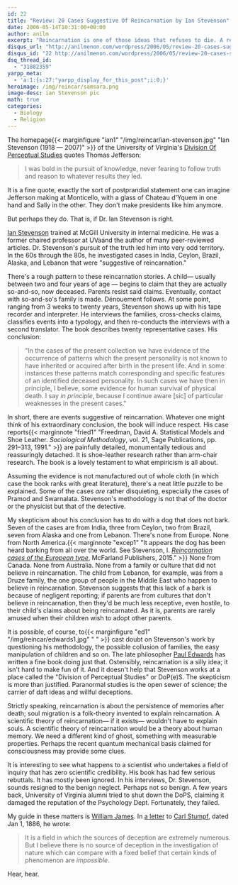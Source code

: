 ```yaml
---
id: 22
title: "Review: 20 Cases Suggestive Of Reincarnation by Ian Stevenson"
date: 2006-05-14T10:31:00+00:00
author: anilm
excerpt: "Reincarnation is one of those ideas that refuses to die. A review of Ian Stevenson's empirical studies."
disqus_url: "http://anilmenon.com/wordpress/2006/05/review-20-cases-suggestive-of-reincarnation-by-ian-stevenson.html"
disqus_id: "22 http://anilmenon.com/wordpress/2006/05/review-20-cases-suggestive-of-reincarnation-by-ian-stevenson.html"
dsq_thread_id:
  - "31882359"
yarpp_meta:
  - 'a:1:{s:27:"yarpp_display_for_this_post";i:0;}'
heroimage: /img/reincar/samsara.png
image-desc: ian Stevenson pic
math: true
categories:
  - Biology
  - Religion
---
```

The homepage{{< marginfigure "ian1" "/img/reincar/ian-stevenson.jpg" "Ian Stevenson (1918 &mdash; 2007)" >}} of the University of Virginia's [Division Of Perceptual Studies](http://www.healthsystem.virginia.edu/internet/personalitystudies/) quotes Thomas Jefferson:

> I was bold in the pursuit of knowledge, never fearing to follow truth and reason to whatever results they led.

It is a fine quote, exactly the sort of postprandial statement one can imagine Jefferson making at Monticello, with a glass of Chateau d'Yquem in one hand and Sally in the other. They don't make presidents like him anymore.

But perhaps they do. That is, if Dr. Ian Stevenson is right. 

[Ian Stevenson](href="http://www.healthsystem.virginia.edu/internet/psychiatric/stevenson.cfm) trained at McGill University in internal medicine. He was a former chaired professor at UVaand the author of many peer-reviewed articles. Dr. Stevenson's pursuit of the truth led him into very odd territory. In the 60s through the 80s, he investigated cases in India, Ceylon, Brazil, Alaska, and Lebanon that were "suggestive of reincarnation."

There's a rough pattern to these reincarnation stories. A child&mdash; usually between two and four years of age &mdash; begins to claim that they are actually so-and-so, now deceased. Parents resist said claims. Eventually, contact with so-and-so's family is made. Dénouement follows. At some point, ranging from 3 weeks to twenty years, Stevenson shows up with his tape recorder and interpreter. He interviews the families, cross-checks claims, classifies events into a typology, and then re-conducts the interviews with a second translator. The book describes twenty representative cases. His conclusion:

>"In the cases of the present collection we have evidence of the occurrence of patterns which the present personality is not known to have inherited or acquired after birth in the present life. And in some instances these patterns match corresponding and specific features of an identified deceased personality. In such cases we have then in principle, I believe, some evidence for human survival of physical death. I say _in principle_, because I continue aware [sic] of particular weaknesses in the present cases."

In short, there are events suggestive of reincarnation. Whatever one might think of his extraordinary conclusion, the book will induce respect. His case reports{{< marginnote "fried1" "Freedman, David A. Statistical Models and Shoe Leather. _Sociological Methodology_, vol. 21, Sage Publications, pp. 291–313, 1991." >}} are painfully detailed, monumentally tedious and reassuringly detached. It is shoe-leather research rather than arm-chair research. The book is a lovely testament to what empiricism is all about.

Assuming the evidence is not manufactured out of whole cloth (in which case the book ranks with great literature), there's a neat little puzzle to be explained. Some of the cases _are_ rather disquieting, especially the cases of Pramod and Swarnalata. Stevenson's methodology is not that of the doctor or the physicist but that of the detective.

My skepticism about his conclusion has to do with a dog that does not bark. Seven of the cases are from India, three from Ceylon, two from Brazil, seven from Alaska and one from Lebanon. There's none from Europe. None from North America.{{< marginnote "excep1" "It appears the dog has been heard barking from all over the world. See Stevenson, I. [_Reincarnation cases of the European type_](https://amzn.to/3x0KvNx), McFarland Publishers, 2015." >}} None from Canada. None from Australia. None from a family or culture that did not believe in reincarnation. The child from Lebanon, for example, was from a Druze family, the one group of people in the Middle East who happen to believe in reincarnation. Stevenson suggests that this lack of a bark is because of negligent reporting; if parents are from cultures that don't believe in reincarnation, then they'd be much less receptive, even hostile, to their child's claims about being reincarnated. As it is, parents are rarely amused when their children wish to adopt other parents.

It is possible, of course, to{{< marginfigure "ed1" "/img/reincar/edwards1.jpg" " " >}} cast doubt on Stevenson's work by questioning his methodology, the possible collusion of families, the  easy manipulation of children and so on. The late philosopher [Paul Edwards](http://en.wikipedia.org/wiki/Paul_Edwards_%28philosopher%29) has written a fine book doing just that. Ostensibly, reincarnation is a silly idea; it isn't  hard to make fun of it. And it doesn't help that Stevenson works at a place called the "Division of Perceptual Studies" or DoP(e)S. The skepticism is more than justified. Paranormal studies is the open sewer of science; the carrier of daft ideas and willful deceptions.

Strictly speaking, reincarnation is about the persistence of memories after death; soul migration is a folk-theory invented to explain reincarnation. A scientific theory of reincarnation&mdash; if it exists&mdash; wouldn't have to explain souls. A scientific theory of reincarnation would be a theory about human memory. We need a different kind of ghost, something with measurable properties. Perhaps the recent quantum mechanical basis claimed for consciousness may provide some clues.

It is interesting to see what happens to a scientist who undertakes a field of inquiry that has zero scientific credibility. His book has had few serious rebuttals. It has mostly been ignored. In his interviews, Dr. Stevenson, sounds resigned to the benign neglect. Perhaps not so benign. A few years back, University of Virginia alumni tried to shut down the DoPS, claiming it damaged the reputation of the Psychology Dept. Fortunately, they failed.

My guide in these matters is [William James](http://www.des.emory.edu/mfp/james.html). In [a letter](https://www.gutenberg.org/ebooks/40307) to [Carl Stumpf](http://en.wikipedia.org/wiki/Carl_Stumpf), dated Jan 1, 1886, he wrote:

>It is a field in which the sources of deception are extremely numerous. But I believe there is no source of deception in the investigation of nature which can compare with a fixed belief that certain kinds of phenomenon are _impossible_.

Hear, hear.
